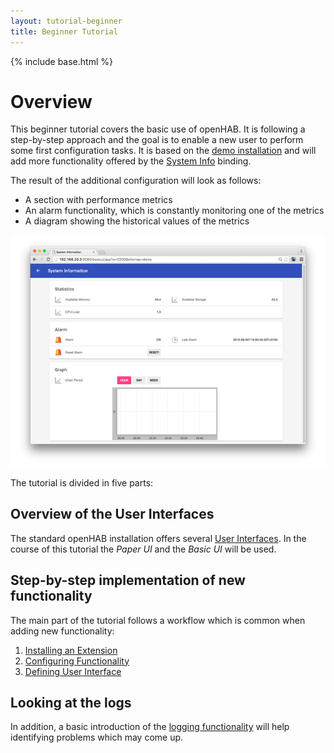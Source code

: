 ```yaml
---
layout: tutorial-beginner
title: Beginner Tutorial
---
```


{% include base.html %}

# Overview

This beginner tutorial covers the basic use of openHAB. It is following a step-by-step approach and the goal is to enable a new user to perform some first configuration tasks. It is based on the [demo installation](http://docs.openhab.org/tutorials/demo.html#choosing-demo-as-a-base-package-and-further-add-ons-to-be-installed) and will add more functionality offered by the [System Info](http://docs.openhab.org/addons/bindings/systeminfo/readme.html) binding.

The result of the additional configuration will look as follows:

* A section with performance metrics
* An alarm functionality, which is constantly monitoring one of the metrics
* A diagram showing the historical values of the metrics

![](images/Overview_Result.png)


The tutorial is divided in five parts:

## Overview of the User Interfaces

The standard openHAB installation offers several [User Interfaces](uis.html). In the course of this tutorial the _Paper UI_ and the _Basic UI_ will be used.

## Step-by-step implementation of new functionality

The main part of the tutorial follows a workflow which is common when adding new functionality:

1. [Installing an Extension](installing.html)
2. [Configuring Functionality](configuring.html)
3. [Defining User Interface](persistence.html)

## Looking at the logs

In addition, a basic introduction of the [logging functionality](logs.html) will help identifying problems which may come up.
